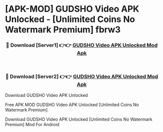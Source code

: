 # [APK-MOD] GUDSHO Video APK Unlocked - [Unlimited Coins No Watermark Premium] fbrw3



<div align="center">
<h3>🔴 Download [Server1] 👉👉 <a href="https://momento.my/?title=GUDSHO_Video_APK_Unlocked">GUDSHO Video APK Unlocked Mod Apk</a></h3><br>

<h3>🔴 Download [Server2] 👉👉 <a href="https://momento.my/?title=GUDSHO_Video_APK_Unlocked">GUDSHO Video APK Unlocked Mod Apk</a></h3>
</div>



Download GUDSHO Video APK Unlocked 

Free APK MOD GUDSHO Video APK Unlocked [Unlimited Coins No Watermark Premium]

Download GUDSHO Video APK Unlocked [Unlimited Coins No Watermark Premium] Mod For Android

